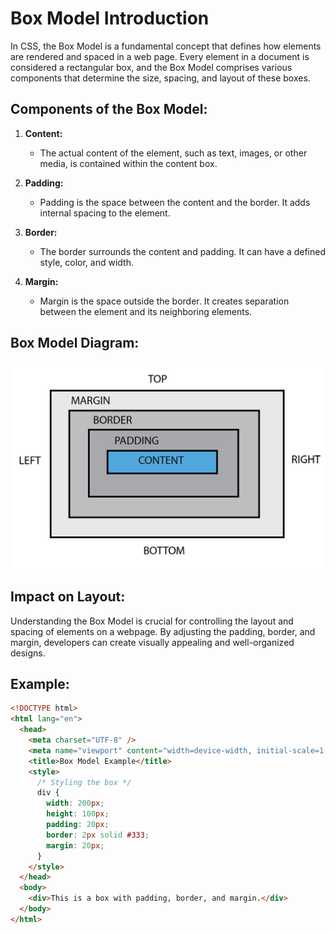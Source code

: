 # Box Model Introduction

In CSS, the Box Model is a fundamental concept that defines how elements are rendered and spaced in a web page. Every element in a document is considered a rectangular box, and the Box Model comprises various components that determine the size, spacing, and layout of these boxes.

## Components of the Box Model:

1. **Content:**

   - The actual content of the element, such as text, images, or other media, is contained within the content box.

2. **Padding:**

   - Padding is the space between the content and the border. It adds internal spacing to the element.

3. **Border:**

   - The border surrounds the content and padding. It can have a defined style, color, and width.

4. **Margin:**
   - Margin is the space outside the border. It creates separation between the element and its neighboring elements.

## Box Model Diagram:

![Box Model Diagram](box_model_diagram.png)

## Impact on Layout:

Understanding the Box Model is crucial for controlling the layout and spacing of elements on a webpage. By adjusting the padding, border, and margin, developers can create visually appealing and well-organized designs.

## Example:

```html
<!DOCTYPE html>
<html lang="en">
  <head>
    <meta charset="UTF-8" />
    <meta name="viewport" content="width=device-width, initial-scale=1.0" />
    <title>Box Model Example</title>
    <style>
      /* Styling the box */
      div {
        width: 200px;
        height: 100px;
        padding: 20px;
        border: 2px solid #333;
        margin: 20px;
      }
    </style>
  </head>
  <body>
    <div>This is a box with padding, border, and margin.</div>
  </body>
</html>
```
